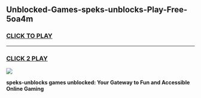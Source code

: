 
## Unblocked-Games-speks-unblocks-Play-Free-5oa4m
<h3>
<a href="https://premium76.site?title=speks-unblocks&ref=23A">CLICK TO PLAY</a></h3>
<hr>

<h3>
<a href="https://premium76.site?title=speks-unblocks&ref=23A">CLICK 2 PLAY</a>
  
</h3>

<a href="https://premium76.site?title=speks-unblocks&ref=23A"><img src="https://clearcache.store/games.png"></a>


**speks-unblocks games unblocked: Your Gateway to Fun and Accessible Online Gaming**
